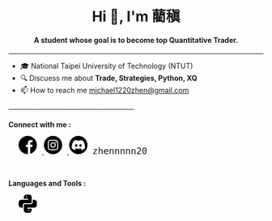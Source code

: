 <div align="center">

<h1>Hi 👋, I'm 藺稹</h1>

<h4>A student whose goal is to become top Quantitative Trader.</h4>

</div>

---

- 🎓 National Taipei University of Technology (NTUT)
- 🔍 Discuess me about **Trade, Strategies, Python, XQ**
- 📫 How to reach me <michael1220zhen@gmail.com>

─────────────────────────

**Connect with me :**

<div align="left" style="padding-left: 20px;">
  <a href="https://www.facebook.com/zhen.lin.979477" target="_blank">
    <img src="icon/facebook.png" alt="Facebook" width="36" height="36" style="margin-right: 10px;">
  </a>
  <a href="https://www.instagram.com/zhennnnn20/" target="_blank">
    <img src="icon/instagram.png" alt="Instagram" width="36" height="36" style="margin-right: 10px;">
  </a>
  <img src="icon/discord.png" alt="Discord" width="36" height="36" style="margin-right: 6px;">
  <code style="font-size: 18px;">zhennnnn20</code>
</div>

<br> <!-- 加這一行，讓下方區塊空一點 -->

**Languages and Tools :**

<div align="left" style="padding-left: 20px;">
  <a href="https://www.python.org/" target="_blank">
    <img src="icon/python.png" alt="Python" width="36" height="36" style="margin-right: 10px;">
</div>